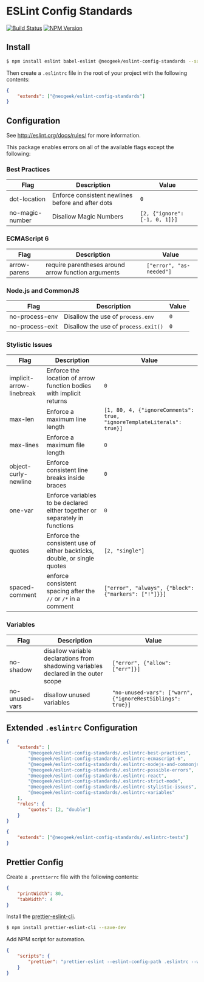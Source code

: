 # ESLint Config Standards

[![Build Status](https://travis-ci.org/neogeek/eslint-config-standards.svg?branch=master)](https://travis-ci.org/neogeek/eslint-config-standards)
[![NPM Version](https://img.shields.io/npm/v/@neogeek/eslint-config-standards.svg?style=flat)](https://www.npmjs.org/package/@neogeek/eslint-config-standards)

## Install

```bash
$ npm install eslint babel-eslint @neogeek/eslint-config-standards --save-dev
```

Then create a `.eslintrc` file in the root of your project with the following contents:

```json
{
    "extends": ["@neogeek/eslint-config-standards"]
}
```

## Configuration

See http://eslint.org/docs/rules/ for more information.

This package enables errors on all of the available flags except the following:

### Best Practices

| Flag            | Description                                       | Value                         |
| --------------- | ------------------------------------------------- | ----------------------------- |
| dot-location    | Enforce consistent newlines before and after dots | `0`                           |
| no-magic-number | Disallow Magic Numbers                            | `[2, {"ignore": [-1, 0, 1]}]` |

### ECMAScript 6

| Flag         | Description                                         | Value                    |
| ------------ | --------------------------------------------------- | ------------------------ |
| arrow-parens | require parentheses around arrow function arguments | `["error", "as-needed"]` |

### Node.js and CommonJS

| Flag            | Description                          | Value |
| --------------- | ------------------------------------ | ----- |
| no-process-env  | Disallow the use of `process.env`    | `0`   |
| no-process-exit | Disallow the use of `process.exit()` | `0`   |

### Stylistic Issues

| Flag                     | Description                                                                 | Value                                                                  |
| ------------------------ | --------------------------------------------------------------------------- | ---------------------------------------------------------------------- |
| implicit-arrow-linebreak | Enforce the location of arrow function bodies with implicit returns         | `0`                                                                    |
| max-len                  | Enforce a maximum line length                                               | `[1, 80, 4, {"ignoreComments": true, "ignoreTemplateLiterals": true}]` |
| max-lines                | Enforce a maximum file length                                               | `0`                                                                    |
| object-curly-newline     | Enforce consistent line breaks inside braces                                | `0`                                                                    |
| one-var                  | Enforce variables to be declared either together or separately in functions | `0`                                                                    |
| quotes                   | Enforce the consistent use of either backticks, double, or single quotes    | `[2, "single"]`                                                        |
| spaced-comment           | enforce consistent spacing after the `//` or `/*` in a comment              | `["error", "always", {"block": {"markers": ["!"]}}]`                   |

### Variables

| Flag           | Description                                                                         | Value                                                      |
| -------------- | ----------------------------------------------------------------------------------- | ---------------------------------------------------------- |
| no-shadow      | disallow variable declarations from shadowing variables declared in the outer scope | `["error", {"allow": ["err"]}]`                            |
| no-unused-vars | disallow unused variables                                                           | `"no-unused-vars": ["warn", {"ignoreRestSiblings": true}]` |

## Extended `.eslintrc` Configuration

```json
{
    "extends": [
        "@neogeek/eslint-config-standards/.eslintrc-best-practices",
        "@neogeek/eslint-config-standards/.eslintrc-ecmascript-6",
        "@neogeek/eslint-config-standards/.eslintrc-nodejs-and-commonjs",
        "@neogeek/eslint-config-standards/.eslintrc-possible-errors",
        "@neogeek/eslint-config-standards/.eslintrc-react",
        "@neogeek/eslint-config-standards/.eslintrc-strict-mode",
        "@neogeek/eslint-config-standards/.eslintrc-stylistic-issues",
        "@neogeek/eslint-config-standards/.eslintrc-variables"
    ],
    "rules": {
        "quotes": [2, "double"]
    }
}
```

```json
{
    "extends": ["@neogeek/eslint-config-standards/.eslintrc-tests"]
}
```

## Prettier Config

Create a `.prettierrc` file with the following contents:

```json
{
    "printWidth": 80,
    "tabWidth": 4
}
```

Install the [prettier-eslint-cli](https://github.com/prettier/prettier-eslint-cli).

```bash
$ npm install prettier-eslint-cli --save-dev
```

Add NPM script for automation.

```json
{
    "scripts": {
        "prettier": "prettier-eslint --eslint-config-path .eslintrc --write \"src/**/*.js\""
    }
}
```
